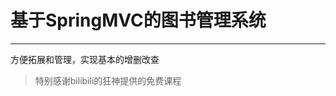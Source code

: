 # 基于SpringMVC的图书管理系统

---



方便拓展和管理，实现基本的增删改查

> 特别感谢bilibili的狂神提供的免费课程




























